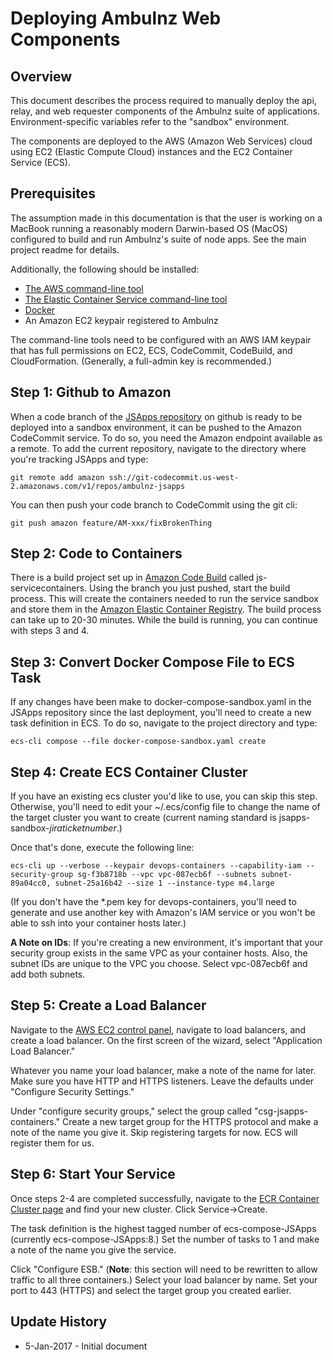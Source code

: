 # Deploying Ambulnz Web Components

## Overview

This document describes the process required to manually deploy the api, relay, and 
web requester components of the Ambulnz suite of applications. Environment-specific
variables refer to the "sandbox" environment.

The components are deployed to the AWS (Amazon Web Services) cloud using EC2 
(Elastic Compute Cloud) instances and the 
EC2 Container Service (ECS).

## Prerequisites
The assumption made in this documentation is that the user is working on a MacBook running a reasonably modern Darwin-based OS (MacOS) 
configured to build and run Ambulnz's suite of node apps. See the main project readme for details.
  
Additionally, the following should be installed:

* [The AWS command-line tool](http://docs.aws.amazon.com/cli/latest/userguide/installing.html)
* [The Elastic Container Service command-line tool](http://docs.aws.amazon.com/AmazonECS/latest/developerguide/ECS_CLI_installation.html)
* [Docker](https://docs.docker.com/docker-for-mac/)
* An Amazon EC2 keypair registered to Ambulnz

The command-line tools need to be configured with an AWS IAM keypair that has full permissions on EC2, ECS, CodeCommit, CodeBuild, and CloudFormation. (Generally, a full-admin key is recommended.)

## Step 1: Github to Amazon

When a code branch of the [JSApps repository](https://github.com/AmbulnzLLC/JSApps) on github is ready to be deployed into
a sandbox environment, it can be pushed to the Amazon CodeCommit service. To do so, you need the Amazon endpoint available as a remote. To add
the current repository, navigate to the directory where you're tracking JSApps and type:

```git remote add amazon ssh://git-codecommit.us-west-2.amazonaws.com/v1/repos/ambulnz-jsapps```

You can then push your code branch to CodeCommit using the git cli:

```git push amazon feature/AM-xxx/fixBrokenThing```

## Step 2: Code to Containers

There is a build project set up in [Amazon Code Build](https://us-west-2.console.aws.amazon.com/codebuild/home?region=us-west-2#/projects) called js-servicecontainers. Using the branch
you just pushed, start the build process. This will create the containers needed to run the service sandbox and store them in the [Amazon Elastic Container Registry](https://us-west-2.console.aws.amazon.com/ecs/home?region=us-west-2#/repositories).
The build process can take up to 20-30 minutes. While the build is running, you can continue with steps 3 and 4.

## Step 3: Convert Docker Compose File to ECS Task

If any changes have been make to docker-compose-sandbox.yaml in the JSApps repository since the last deployment, you'll need to create a new task definition in
 ECS. To do so, navigate to the project directory and type:
  
```ecs-cli compose --file docker-compose-sandbox.yaml create```

## Step 4: Create ECS Container Cluster

If you have an existing ecs cluster you'd like to use, you can skip this step. Otherwise,
you'll need to edit your ~/.ecs/config file to change the name of the target cluster you
want to create (current naming standard is jsapps-sandbox-*jiraticketnumber*.)

Once that's done, execute the following line:

```ecs-cli up --verbose --keypair devops-containers --capability-iam --security-group sg-f3b8718b --vpc vpc-087ecb6f --subnets subnet-89a04cc0, subnet-25a16b42 --size 1 --instance-type m4.large ```

(If you don't have the *.pem key for devops-containers, you'll need to generate and 
use
another key with Amazon's IAM service or you won't be able to ssh into your container hosts later.)

**A Note on IDs**: If you're creating a new environment, it's important that your security
group exists in the same VPC as your container hosts. Also, the subnet IDs are unique to the VPC you choose. Select vpc-087ecb6f and add both subnets.

## Step 5: Create a Load Balancer

Navigate to the [AWS EC2 control panel](https://us-west-2.console.aws.amazon.com/ec2/v2/home?region=us-west-2), navigate to load balancers, and create a load balancer.
On the first screen of the wizard, select "Application Load Balancer."

Whatever you name your load balancer, make a note of the name for later. Make sure you have HTTP and HTTPS listeners.
Leave the defaults under "Configure Security Settings."

Under "configure security groups," select the group called "csg-jsapps-containers." Create a new target group for the HTTPS protocol and make a note of the name you give it. Skip registering targets for now. ECS will register them for us.

## Step 6: Start Your Service

Once steps 2-4 are completed successfully, navigate to the [ECR Container Cluster page](https://us-west-2.console.aws.amazon.com/ecs/home?region=us-west-2#/clusters) and find your new cluster. Click Service->Create.

The task definition is the highest tagged number of ecs-compose-JSApps (currently ecs-compose-JSApps:8.) Set the number of tasks to 1 and make a note of the name you give the service.

Click "Configure ESB." (**Note**: this section will need to be rewritten to allow traffic to all three containers.) Select your load balancer by name. Set your port to 443 (HTTPS) and select the target group you created earlier.

## Update History
* 5-Jan-2017 - Initial document

